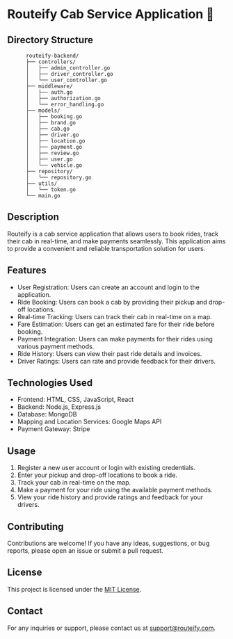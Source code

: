 # Routeify Cab Service Application 🚗

## Directory Structure

```
      routeify-backend/
      ├── controllers/
      │   ├── admin_controller.go
      │   ├── driver_controller.go
      │   └── user_controller.go
      ├── middleware/
      │   ├── auth.go
      │   ├── authorization.go
      │   └── error_handling.go
      ├── models/
      │   ├── booking.go
      │   ├── brand.go
      │   ├── cab.go
      │   ├── driver.go
      │   ├── location.go
      │   ├── payment.go
      │   ├── review.go
      │   ├── user.go
      │   └── vehicle.go
      ├── repository/
      │   └── repository.go
      ├── utils/
      │   └── token.go
      └── main.go
```

## Description
Routeify is a cab service application that allows users to book rides, track their cab in real-time, and make payments seamlessly. This application aims to provide a convenient and reliable transportation solution for users.

## Features
- User Registration: Users can create an account and login to the application.
- Ride Booking: Users can book a cab by providing their pickup and drop-off locations.
- Real-time Tracking: Users can track their cab in real-time on a map.
- Fare Estimation: Users can get an estimated fare for their ride before booking.
- Payment Integration: Users can make payments for their rides using various payment methods.
- Ride History: Users can view their past ride details and invoices.
- Driver Ratings: Users can rate and provide feedback for their drivers.

## Technologies Used
- Frontend: HTML, CSS, JavaScript, React
- Backend: Node.js, Express.js
- Database: MongoDB
- Mapping and Location Services: Google Maps API
- Payment Gateway: Stripe



## Usage
1. Register a new user account or login with existing credentials.
2. Enter your pickup and drop-off locations to book a ride.
3. Track your cab in real-time on the map.
4. Make a payment for your ride using the available payment methods.
5. View your ride history and provide ratings and feedback for your drivers.

## Contributing
Contributions are welcome! If you have any ideas, suggestions, or bug reports, please open an issue or submit a pull request.

## License
This project is licensed under the [MIT License](LICENSE).

## Contact
For any inquiries or support, please contact us at support@routeify.com.
